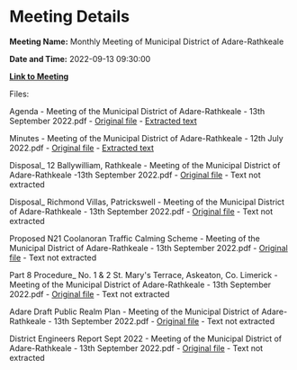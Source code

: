 # Meeting Details

**Meeting Name:** Monthly Meeting of Municipal District of Adare-Rathkeale

**Date and Time:** 2022-09-13 09:30:00

**[Link to Meeting](https://www.limerick.ie/council/whats-on/monthly-meeting-municipal-district-adare-rathkeale-83)**

Files: 

Agenda - Meeting of the Municipal District of Adare-Rathkeale - 13th September 2022.pdf - [Original file](https://www.limerick.ie/sites/default/files/media/documents/2022-09/00%20Agenda%2013th%20September%2C%202022.pdf) - [Extracted text](./Agenda%20-%20Meeting%20of%20the%20Municipal%20District%20of%20Adare-Rathkeale%20-%2013th%20September%202022.md)

Minutes - Meeting of the Municipal District of Adare-Rathkeale - 12th July 2022.pdf - [Original file](https://www.limerick.ie/sites/default/files/media/documents/2022-09/01%20Minutes%20of%20Monthly%20Meeting%2012th%20July%2C%202022_0.pdf) - [Extracted text](./Minutes%20-%20Meeting%20of%20the%20Municipal%20District%20of%20Adare-Rathkeale%20-%2012th%20July%202022.md)

Disposal_ 12 Ballywilliam, Rathkeale - Meeting of the Municipal District of Adare-Rathkeale -13th September 2022.pdf - [Original file](https://www.limerick.ie/sites/default/files/media/documents/2022-09/02%20%28a%29%20Disposal%2012%20Ballywilliam%2C%20Rathkeale.pdf) - Text not extracted

Disposal_ Richmond Villas, Patrickswell - Meeting of the Municipal District of Adare-Rathkeale - 13th September 2022.pdf - [Original file](https://www.limerick.ie/sites/default/files/media/documents/2022-09/02%20%28b%29%20Disposal%20Richmond%20Villas%2C%20Patrickswell.pdf) - Text not extracted

Proposed N21 Coolanoran Traffic Calming Scheme - Meeting of the Municipal District of Adare-Rathkeale - 13th September 2022.pdf - [Original file](https://www.limerick.ie/sites/default/files/media/documents/2022-09/03%20Proposed%20N21%20Coolanoran%20Traffic%20Calming%20Scheme.pdf) - Text not extracted

Part 8 Procedure_ No. 1 & 2 St. Mary's Terrace, Askeaton, Co. Limerick - Meeting of the Municipal District of Adare-Rathkeale - 13th September 2022.pdf - [Original file](https://www.limerick.ie/sites/default/files/media/documents/2022-09/04%20Part%208%20Procedure%20No.%201%20%26%202%20St.%20Mary%27s%20Terrace%2C%20Askeaton%2C%20Co.%20Limerick.pdf) - Text not extracted

Adare Draft Public Realm Plan - Meeting of the Municipal District of Adare-Rathkeale - 13th September 2022.pdf - [Original file](https://www.limerick.ie/sites/default/files/media/documents/2022-09/05%20Adare%20Draft%20Public%20Realm%20Plan.pdf) - Text not extracted

District Engineers Report Sept 2022 - Meeting of the Municipal District of Adare-Rathkeale - 13th September 2022.pdf - [Original file](https://www.limerick.ie/sites/default/files/media/documents/2022-09/06%20District%20Engineers%20Report%20Sept%202022.pdf) - Text not extracted

